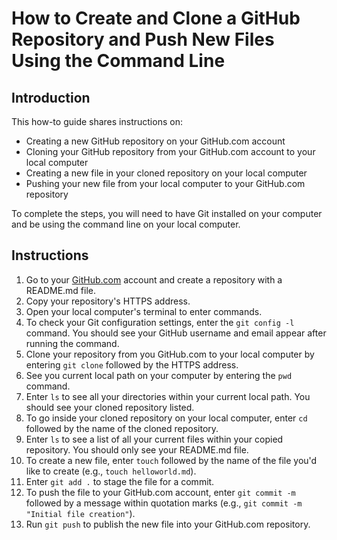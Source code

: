 # How to Create and Clone a GitHub Repository and Push New Files Using the Command Line

## Introduction

This how-to guide shares instructions on:

- Creating a new GitHub repository on your GitHub.com account
- Cloning your GitHub repository from your GitHub.com account to your local computer
- Creating a new file in your cloned repository on your local computer
- Pushing your new file from your local computer to your GitHub.com repository

To complete the steps, you will need to have Git installed on your computer and be using the command line on your local computer.

## Instructions

1. Go to your [GitHub.com](http://wwww.github.com) account and create a repository with a README.md file.
2. Copy your repository's HTTPS address.
3. Open your local computer's terminal to enter commands.
4. To check your Git configuration settings, enter the `git config -l` command. You should see your GitHub username and email appear after running the command.
5. Clone your repository from you GitHub.com to your local computer by entering `git clone` followed by the HTTPS address.
6. See you current local path on your computer by entering the `pwd` command.
7. Enter `ls` to see all your directories within your current local path. You should see your cloned repository listed.
8. To go inside your cloned repository on your local computer, enter `cd` followed by the name of the cloned repository.
9. Enter `ls` to see a list of all your current files within your copied repository. You should only see your README.md file.
10. To create a new file, enter `touch` followed by the name of the file you'd like to create (e.g., `touch helloworld.md`).
11. Enter `git add .` to stage the file for a commit.
12. To push the file to your GitHub.com account, enter `git commit -m` followed by a message within quotation marks (e.g., `git commit -m "Initial file creation"`).
13. Run `git push` to publish the new file into your GitHub.com repository.
